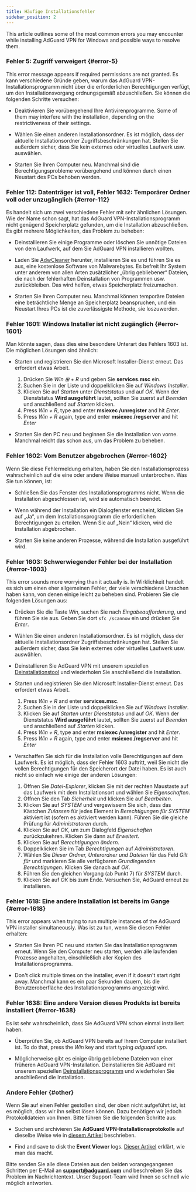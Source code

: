 ```yaml
---
title: Häufige Installationsfehler
sidebar_position: 2
---
```


This article outlines some of the most common errors you may encounter while installing AdGuard VPN for Windows and possible ways to resolve them.

### Fehler 5: Zugriff verweigert {#error-5}

This error message appears if required permissions are not granted. Es kann verschiedene Gründe geben, warum das AdGuard VPN-Installationsprogramm nicht über die erforderlichen Berechtigungen verfügt, um den Installationsvorgang ordnungsgemäß abzuschließen. Sie können die folgenden Schritte versuchen:

- Deaktivieren Sie vorübergehend Ihre Antivirenprogramme. Some of them may interfere with the installation, depending on the restrictiveness of their settings.

- Wählen Sie einen anderen Installationsordner. Es ist möglich, dass der aktuelle Installationsordner Zugriffsbeschränkungen hat. Stellen Sie außerdem sicher, dass Sie kein externes oder virtuelles Laufwerk usw. auswählen.

- Starten Sie Ihren Computer neu. Manchmal sind die Berechtigungsprobleme vorübergehend und können durch einen Neustart des PCs behoben werden.

### Fehler 112: Datenträger ist voll, Fehler 1632: Temporärer Ordner voll oder unzugänglich {#error-112}

Es handelt sich um zwei verschiedene Fehler mit sehr ähnlichen Lösungen. Wie der Name schon sagt, hat das AdGuard VPN-Installationsprogramm nicht genügend Speicherplatz gefunden, um die Installation abzuschließen. Es gibt mehrere Möglichkeiten, das Problem zu beheben:

- Deinstallieren Sie einige Programme oder löschen Sie unnötige Dateien von dem Laufwerk, auf dem Sie AdGuard VPN installieren wollten.

- Laden Sie [AdwCleaner](http://www.bleepingcomputer.com/download/adwcleaner/) herunter, installieren Sie es und führen Sie es aus, eine kostenlose Software von Malwarebytes. Es befreit Ihr System unter anderem von allen Arten zusätzlicher „übrig gebliebener“ Dateien, die nach der fehlerhaften Deinstallation von Programmen usw. zurückbleiben. Das wird helfen, etwas Speicherplatz freizumachen.

- Starten Sie Ihren Computer neu. Manchmal können temporäre Dateien eine beträchtliche Menge an Speicherplatz beanspruchen, und ein Neustart Ihres PCs ist die zuverlässigste Methode, sie loszuwerden.

### Fehler 1601: Windows Installer ist nicht zugänglich {#error-1601}

Man könnte sagen, dass dies eine besondere Unterart des Fehlers 1603 ist. Die möglichen Lösungen sind ähnlich:

- Starten und registrieren Sie den Microsoft Installer-Dienst erneut. Das erfordert etwas Arbeit.

    1. Drücken Sie *Win ⊞ + R* und geben Sie **services.msc** ein.
    1. Suchen Sie in der Liste und doppelklicken Sie auf *Windows Installer*.
    1. Klicken Sie auf *Starten* unter *Dienststatus* und auf *OK*. Wenn der Dienststatus **Wird ausgeführt** lautet, sollten Sie zuerst auf *Beenden* und anschließend auf *Starten* klicken.
    1. Press *Win + R*, type and enter **msiexec /unregister** and hit *Enter*.
    1. Press *Win + R* again, type and enter **msiexec /regserver** and hit *Enter*

- Starten Sie den PC neu und beginnen Sie die Installation von vorne. Manchmal reicht das schon aus, um das Problem zu beheben.

### Fehler 1602: Vom Benutzer abgebrochen {#error-1602}

Wenn Sie diese Fehlermeldung erhalten, haben Sie den Installationsprozess wahrscheinlich auf die eine oder andere Weise manuell unterbrochen. Was Sie tun können, ist:

- Schließen Sie das Fenster des Installationsprogramms nicht. Wenn die Installation abgeschlossen ist, wird sie automatisch beendet.

- Wenn während der Installation ein Dialogfenster erscheint, klicken Sie auf „Ja“, um dem Installationsprogramm die erforderlichen Berechtigungen zu erteilen. Wenn Sie auf „Nein“ klicken, wird die Installation abgebrochen.

- Starten Sie keine anderen Prozesse, während die Installation ausgeführt wird.

### Fehler 1603: Schwerwiegender Fehler bei der Installation {#error-1603}

This error sounds more worrying than it actually is. In Wirklichkeit handelt es sich um einen eher allgemeinen Fehler, der viele verschiedene Ursachen haben kann, von denen einige leicht zu beheben sind. Probieren Sie die folgenden Lösungen aus:

- Drücken Sie die Taste *Win*, suchen Sie nach *Eingabeaufforderung*, und führen Sie sie aus. Geben Sie dort `sfc /scannow` ein und drücken Sie *Enter*.

- Wählen Sie einen anderen Installationsordner. Es ist möglich, dass der aktuelle Installationsordner Zugriffsbeschränkungen hat. Stellen Sie außerdem sicher, dass Sie kein externes oder virtuelles Laufwerk usw. auswählen.

- Deinstallieren Sie AdGuard VPN mit unserem speziellen [Deinstallationstool](/adguard-vpn-for-windows/installation#advanced) und wiederholen Sie anschließend die Installation.

- Starten und registrieren Sie den Microsoft Installer-Dienst erneut. Das erfordert etwas Arbeit.

    1. Press *Win + R* and enter **services.msc**.
    1. Suchen Sie in der Liste und doppelklicken Sie auf *Windows Installer*.
    1. Klicken Sie auf *Starten* unter *Dienststatus* und auf *OK*. Wenn der Dienststatus **Wird ausgeführt** lautet, sollten Sie zuerst auf *Beenden* und anschließend auf *Starten* klicken.
    1. Press *Win + R*, type and enter **msiexec /unregister** and hit *Enter*.
    1. Press *Win + R* again, type and enter **msiexec /regserver** and hit *Enter*

- Verschaffen Sie sich für die Installation volle Berechtigungen auf dem Laufwerk. Es ist möglich, dass der Fehler 1603 auftritt, weil Sie nicht die vollen Berechtigungen für den Speicherort der Datei haben. Es ist auch nicht so einfach wie einige der anderen Lösungen:

    1. Öffnen Sie *Datei-Explorer*, klicken Sie mit der rechten Maustaste auf das Laufwerk mit dem Installationsort und wählen Sie *Eigenschaften*.
    1. Öffnen Sie den Tab *Sicherheit* und klicken Sie auf *Bearbeiten*.
    1. Klicken Sie auf *SYSTEM* und vergewissern Sie sich, dass das Kästchen *Zulassen* für jedes Element in *Berechtigungen für SYSTEM* aktiviert ist (sofern es aktiviert werden kann). Führen Sie die gleiche Prüfung für *Administratoren* durch.
    1. Klicken Sie auf *OK*, um zum Dialogfeld *Eigenschaften* zurückzukehren. Klicken Sie dann auf *Erweitert*.
    1. Klicken Sie auf *Berechtigungen ändern*.
    1. Doppelklicken Sie im Tab *Berechtigungen* auf *Administratoren*.
    1. Wählen Sie *Dieser Ordner, Unterordner und Dateien* für das Feld *Gilt für* und markieren Sie alle verfügbaren *Grundlegenden Berechtigungen*. Klicken Sie danach auf *OK*.
    1. Führen Sie den gleichen Vorgang (ab Punkt 7) für *SYSTEM* durch.
    1. Klicken Sie auf *OK* bis zum Ende. Versuchen Sie, AdGuard erneut zu installieren.

### Fehler 1618: Eine andere Installation ist bereits im Gange {#error-1618}

This error appears when trying to run multiple instances of the AdGuard VPN installer simultaneously. Was ist zu tun, wenn Sie diesen Fehler erhalten:

- Starten Sie Ihren PC neu und starten Sie das Installationsprogramm erneut. Wenn Sie den Computer neu starten, werden alle laufenden Prozesse angehalten, einschließlich aller Kopien des Installationsprogramms.

- Don't click multiple times on the installer, even if it doesn't start right away. Manchmal kann es ein paar Sekunden dauern, bis die Benutzeroberfläche des Installationsprogramms angezeigt wird.

### Fehler 1638: Eine andere Version dieses Produkts ist bereits installiert {#error-1638}

Es ist sehr wahrscheinlich, dass Sie AdGuard VPN schon einmal installiert haben.

- Überprüfen Sie, ob AdGuard VPN bereits auf Ihrem Computer installiert ist. To do that, press the *Win* key and start typing *adguard vpn*.

- Möglicherweise gibt es einige übrig gebliebene Dateien von einer früheren AdGuard VPN-Installation. Deinstallieren Sie AdGuard mit unserem speziellen [Deinstallationsprogramm](/adguard-vpn-for-windows/installation#advanced) und wiederholen Sie anschließend die Installation.

### Andere Fehler {#other}

Wenn Sie auf einen Fehler gestoßen sind, der oben nicht aufgeführt ist, ist es möglich, dass wir ihn selbst lösen können. Dazu benötigen wir jedoch Protokolldateien von Ihnen. Bitte führen Sie die folgenden Schritte aus:

- Suchen und archivieren Sie **AdGuard VPN-Installationsprotokolle** auf dieselbe Weise wie in [diesem Artikel](https://adguard.com/kb/adguard-for-windows/solving-problems/installation-logs/) beschrieben.

- Find and save to disk the **Event Viewer** logs. [Dieser Artikel](https://adguard.com/kb/adguard-for-windows/solving-problems/system-logs/) erklärt, wie man das macht.

Bitte senden Sie alle diese Dateien aus den beiden vorangegangenen Schritten per E-Mail an **support@adguard.com** und beschreiben Sie das Problem im Nachrichtentext. Unser Support-Team wird Ihnen so schnell wie möglich antworten.
